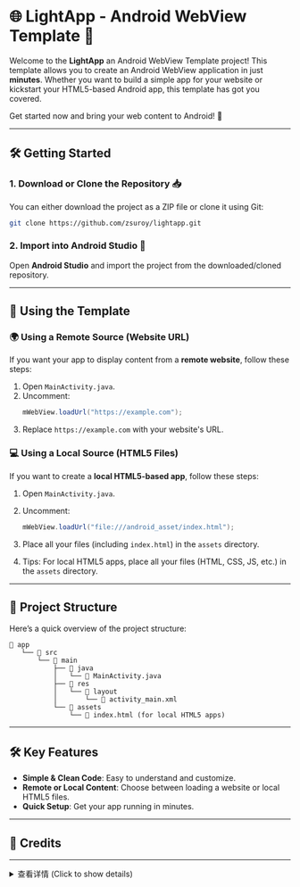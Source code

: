 # 🌐 LightApp - Android WebView Template 🚀

Welcome to the **LightApp** an Android WebView Template project! This template allows you to create 
an Android WebView application in just **minutes**. Whether you want to build a simple app for your 
website or kickstart your HTML5-based Android app, this template has got you covered.

Get started now and bring your web content to Android! 📱

---

## 🛠️ Getting Started

### 1. **Download or Clone the Repository** 📥

You can either download the project as a ZIP file or clone it using Git:

```bash
git clone https://github.com/zsuroy/lightapp.git
```

### 2. **Import into Android Studio** 🎯

Open **Android Studio** and import the project from the downloaded/cloned repository.

---

## 🚦 Using the Template

### 🌍 **Using a Remote Source (Website URL)**

If you want your app to display content from a **remote website**, follow these steps:

1. Open `MainActivity.java`.
2. Uncomment:
   ```java
   mWebView.loadUrl("https://example.com");
   ```
3. Replace `https://example.com` with your website's URL.

### 💻 **Using a Local Source (HTML5 Files)**

If you want to create a **local HTML5-based app**, follow these steps:

1. Open `MainActivity.java`.
2. Uncomment:
   ```java
   mWebView.loadUrl("file:///android_asset/index.html");
   ```
3. Place all your files (including `index.html`) in the `assets` directory.
 
4. Tips: For local HTML5 apps, place all your files (HTML, CSS, JS, etc.) in the `assets` directory.

---

## 📂 Project Structure

Here’s a quick overview of the project structure:

```
📁 app
   └── 📁 src
       └── 📁 main
           ├── 📁 java
           │   └── 📄 MainActivity.java
           ├── 📁 res
           │   └── 📁 layout
           │       └── 📄 activity_main.xml
           └── 📁 assets
               └── 📄 index.html (for local HTML5 apps)
```

---

## 🛠️ Key Features

- **Simple & Clean Code**: Easy to understand and customize.
- **Remote or Local Content**: Choose between loading a website or local HTML5 files.
- **Quick Setup**: Get your app running in minutes.

---


## 🙏 Credits

---

<details><summary>查看详情 (Click to show details)</summary><br>
<div align="center">
To tip online, scan the QR code below <br>
扫描对应二维码可打赏 <br><br>
I believe I could make it better with your support :) <br>
感谢每一份支持和鼓励 <br><br>

<a href="https://suroy.cn/usr/themes/Sunshine/images/donate/alipay.png"><img alt="Alipay sponsor" src="https://suroy.cn/usr/themes/Sunshine/images/donate/alipay.png" height="224"/></a>
<a href="https://suroy.cn/usr/themes/Sunshine/images/donate/wechat.png"><img alt="WeChat sponsor" src="https://suroy.cn/usr/themes/Sunshine/images/donate/wechat.png" height="224"/></a>
</div>
</details>

